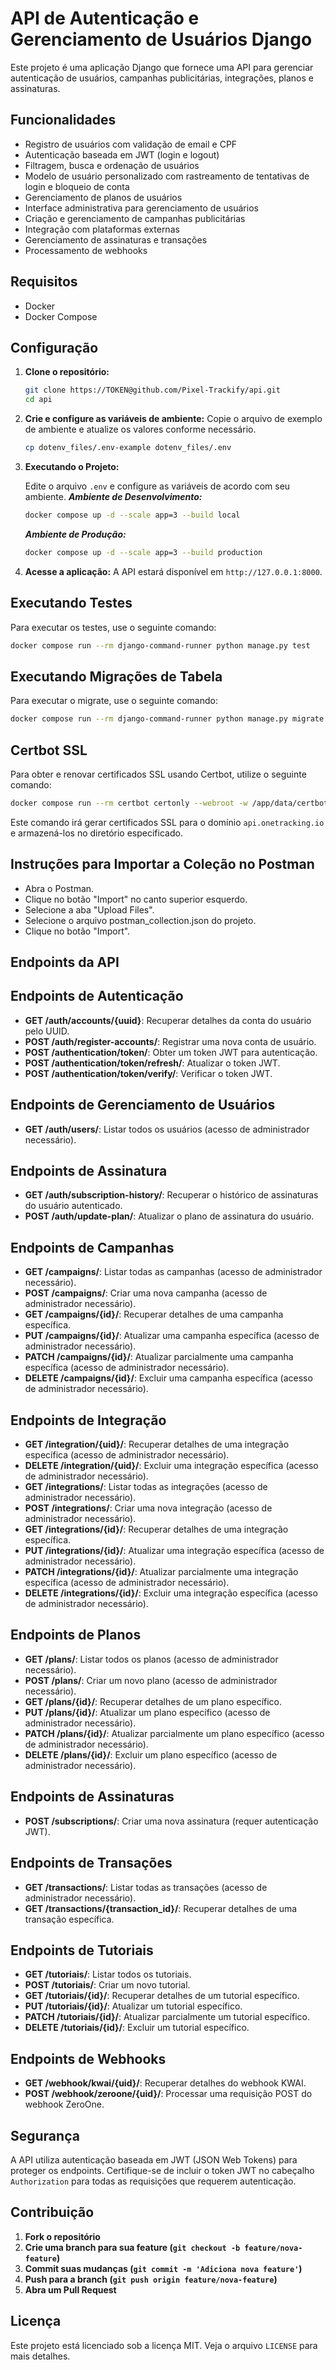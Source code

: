 # API de Autenticação e Gerenciamento de Usuários Django

Este projeto é uma aplicação Django que fornece uma API para gerenciar autenticação de usuários, campanhas publicitárias, integrações, planos e assinaturas.

## Funcionalidades

- Registro de usuários com validação de email e CPF
- Autenticação baseada em JWT (login e logout)
- Filtragem, busca e ordenação de usuários
- Modelo de usuário personalizado com rastreamento de tentativas de login e bloqueio de conta
- Gerenciamento de planos de usuários
- Interface administrativa para gerenciamento de usuários
- Criação e gerenciamento de campanhas publicitárias
- Integração com plataformas externas
- Gerenciamento de assinaturas e transações
- Processamento de webhooks

## Requisitos

- Docker
- Docker Compose

## Configuração

1. **Clone o repositório:**
    ```sh
    git clone https://TOKEN@github.com/Pixel-Trackify/api.git
    cd api
    ```

2. **Crie e configure as variáveis de ambiente:**
    Copie o arquivo de exemplo de ambiente e atualize os valores conforme necessário.
    ```sh
    cp dotenv_files/.env-example dotenv_files/.env
    ```

3. **Executando o Projeto:**

    Edite o arquivo `.env` e configure as variáveis de acordo com seu ambiente.
    ***Ambiente de Desenvolvimento:***
    ```sh
    docker compose up -d --scale app=3 --build local
    ```
    ***Ambiente de Produção:***
    ```sh
    docker compose up -d --scale app=3 --build production
    ```
4. **Acesse a aplicação:**
    A API estará disponível em `http://127.0.0.1:8000`.


## Executando Testes

Para executar os testes, use o seguinte comando:
```sh
docker compose run --rm django-command-runner python manage.py test
```

## Executando Migrações de Tabela

Para executar o migrate, use o seguinte comando:
```sh
docker compose run --rm django-command-runner python manage.py migrate
```

## Certbot SSL

Para obter e renovar certificados SSL usando Certbot, utilize o seguinte comando:

```sh
docker compose run --rm certbot certonly --webroot -w /app/data/certbot -d api.onetracking.io --non-interactive --agree-tos --email webmaster@onetracking.io
```

Este comando irá gerar certificados SSL para o domínio `api.onetracking.io` e armazená-los no diretório especificado.

## Instruções para Importar a Coleção no Postman

- Abra o Postman.
- Clique no botão "Import" no canto superior esquerdo.
- Selecione a aba "Upload Files".
- Selecione o arquivo postman_collection.json do projeto.
- Clique no botão "Import".

## Endpoints da API

## Endpoints de Autenticação
- **GET /auth/accounts/{uuid}**: Recuperar detalhes da conta do usuário pelo UUID.
- **POST /auth/register-accounts/**: Registrar uma nova conta de usuário.
- **POST /authentication/token/**: Obter um token JWT para autenticação.
- **POST /authentication/token/refresh/**: Atualizar o token JWT.
- **POST /authentication/token/verify/**: Verificar o token JWT.

## Endpoints de Gerenciamento de Usuários
- **GET /auth/users/**: Listar todos os usuários (acesso de administrador necessário).

## Endpoints de Assinatura
- **GET /auth/subscription-history/**: Recuperar o histórico de assinaturas do usuário autenticado.
- **POST /auth/update-plan/**: Atualizar o plano de assinatura do usuário.

## Endpoints de Campanhas
- **GET /campaigns/**: Listar todas as campanhas (acesso de administrador necessário).
- **POST /campaigns/**: Criar uma nova campanha (acesso de administrador necessário).
- **GET /campaigns/{id}/**: Recuperar detalhes de uma campanha específica.
- **PUT /campaigns/{id}/**: Atualizar uma campanha específica (acesso de administrador necessário).
- **PATCH /campaigns/{id}/**: Atualizar parcialmente uma campanha específica (acesso de administrador necessário).
- **DELETE /campaigns/{id}/**: Excluir uma campanha específica (acesso de administrador necessário).

## Endpoints de Integração
- **GET /integration/{uid}/**: Recuperar detalhes de uma integração específica (acesso de administrador necessário).
- **DELETE /integration/{uid}/**: Excluir uma integração específica (acesso de administrador necessário).
- **GET /integrations/**: Listar todas as integrações (acesso de administrador necessário).
- **POST /integrations/**: Criar uma nova integração (acesso de administrador necessário).
- **GET /integrations/{id}/**: Recuperar detalhes de uma integração específica.
- **PUT /integrations/{id}/**: Atualizar uma integração específica (acesso de administrador necessário).
- **PATCH /integrations/{id}/**: Atualizar parcialmente uma integração específica (acesso de administrador necessário).
- **DELETE /integrations/{id}/**: Excluir uma integração específica (acesso de administrador necessário).

## Endpoints de Planos
- **GET /plans/**: Listar todos os planos (acesso de administrador necessário).
- **POST /plans/**: Criar um novo plano (acesso de administrador necessário).
- **GET /plans/{id}/**: Recuperar detalhes de um plano específico.
- **PUT /plans/{id}/**: Atualizar um plano específico (acesso de administrador necessário).
- **PATCH /plans/{id}/**: Atualizar parcialmente um plano específico (acesso de administrador necessário).
- **DELETE /plans/{id}/**: Excluir um plano específico (acesso de administrador necessário).

## Endpoints de Assinaturas
- **POST /subscriptions/**: Criar uma nova assinatura (requer autenticação JWT).

## Endpoints de Transações
- **GET /transactions/**: Listar todas as transações (acesso de administrador necessário).
- **GET /transactions/{transaction_id}/**: Recuperar detalhes de uma transação específica.

## Endpoints de Tutoriais
- **GET /tutoriais/**: Listar todos os tutoriais.
- **POST /tutoriais/**: Criar um novo tutorial.
- **GET /tutoriais/{id}/**: Recuperar detalhes de um tutorial específico.
- **PUT /tutoriais/{id}/**: Atualizar um tutorial específico.
- **PATCH /tutoriais/{id}/**: Atualizar parcialmente um tutorial específico.
- **DELETE /tutoriais/{id}/**: Excluir um tutorial específico.

## Endpoints de Webhooks
- **GET /webhook/kwai/{uid}/**: Recuperar detalhes do webhook KWAI.
- **POST /webhook/zeroone/{uid}/**: Processar uma requisição POST do webhook ZeroOne.


## Segurança

A API utiliza autenticação baseada em JWT (JSON Web Tokens) para proteger os endpoints. Certifique-se de incluir o token JWT no cabeçalho `Authorization` para todas as requisições que requerem autenticação.

## Contribuição

1. **Fork o repositório**
2. **Crie uma branch para sua feature (`git checkout -b feature/nova-feature`)**
3. **Commit suas mudanças (`git commit -m 'Adiciona nova feature'`)**
4. **Push para a branch (`git push origin feature/nova-feature`)**
5. **Abra um Pull Request**

## Licença

Este projeto está licenciado sob a licença MIT. Veja o arquivo `LICENSE` para mais detalhes.